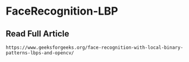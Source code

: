 # FaceRecognition-LBP

## Read Full Article
```
https://www.geeksforgeeks.org/face-recognition-with-local-binary-patterns-lbps-and-opencv/
```
